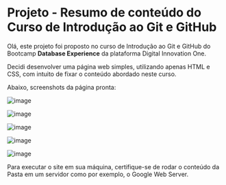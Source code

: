 # Projeto - Resumo de conteúdo do Curso de Introdução ao Git e GitHub

Olá, este projeto foi proposto no curso de Introdução ao Git e GitHub do Bootcamp **Database Experience** da plataforma Digital Innovation One.

Decidi desenvolver uma página web simples, utilizando apenas HTML e CSS, com intuito de fixar o conteúdo abordado neste curso.

Abaixo, screenshots da página pronta:

![image](https://user-images.githubusercontent.com/107009198/187114809-80a0e933-b406-4c58-9b9c-23b9db41595a.png)

![image](https://user-images.githubusercontent.com/107009198/187114836-0c307c83-665e-4372-a15e-e8fb0a0ff334.png)

![image](https://user-images.githubusercontent.com/107009198/187114854-f00b39e3-e516-41c6-916b-150a963c4ffd.png)

![image](https://user-images.githubusercontent.com/107009198/187114874-194ca855-1487-4057-80f2-a9f06f088b29.png)

![image](https://user-images.githubusercontent.com/107009198/187114903-e151ea76-0c7e-4bd9-b90d-287bd51ec33d.png)

Para executar o site em sua máquina, certifique-se de rodar o conteúdo da Pasta em um servidor como por exemplo, o Google Web Server.
